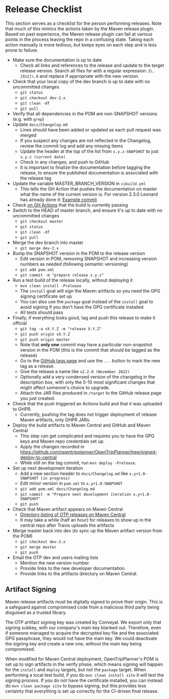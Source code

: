 # Release Checklist

This section serves as a checklist for the person performing releases. Note that much of this mimics
the actions taken by the Maven release plugin. Based on past experience, the Maven release plugin
can fail at various points in the process leaving the repo in a confusing state. Taking each action
manually is more tedious, but keeps eyes on each step and is less prone to failure.

* Make sure the documentation is up to date
  * Check all links and references to the release and update to the target release version. Search
    all files for with a regular expression: `2\.[012]\.0` and replace if appropriate with the new 
    version.
* Check that your local copy of the dev branch is up to date with no uncommitted changes
    * `git status`
    * `git checkout dev-2.x`
    * `git clean -df`
    * `git pull`
* Verify that all dependencies in the POM are non-SNAPSHOT versions (e.g. with `grep`)
* Update `docs/Changelog.md`
    * Lines should have been added or updated as each pull request was merged
    * If you suspect any changes are not reflected in the Changelog, review the commit log and add
      any missing items
    * Update the header at the top of the list from `x.y.z-SNAPSHOT` to just `x.y.z (current date)`
    * Check in any changes, and push to GitHub
    * It is important to finalize the documentation before tagging the release, to ensure the 
      published documentation is associated with the release tag 
* Update the variable MASTER_BRANCH_VERSION in `cibuild.yml`
    * This tells the GH Action that pushes the documentation on master what the name of the 
      current version is. 
      For version 2.3.0 Leonard has already done it: [Example commit](https://github.com/opentripplanner/OpenTripPlanner/commit/3cb061ab1e4253c3977a5d08fa5abab1b0baefd7)
* Check [on GH Actions](https://github.com/opentripplanner/OpenTripPlanner/actions/workflows/) that
  the build is currently passing
* Switch to the HEAD of master branch, and ensure it's up to date with no uncommitted changes
    * `git checkout master`
    * `git status`
    * `git clean -df`
    * `git pull`
* Merge the dev branch into master
    * `git merge dev-2.x`
* Bump the SNAPSHOT version in the POM to the release version
    * Edit version in POM, removing SNAPSHOT and increasing version numbers as needed (following
      semantic versioning)
    * `git add pom.xml`
    * `git commit -m "prepare release x.y.z"`
* Run a test build of the release locally, without deploying it
    * `mvn clean install -Prelease`
    * The `install` goal will sign the Maven artifacts so you need the GPG signing certificate set
      up
    * You can also use the `package` goal instead of the `install` goal to avoid signing if you
      don't have the GPG certificate installed.
    * All tests should pass
* Finally, if everything looks good, tag and push this release to make it official
    * `git tag -a vX.Y.Z -m "release X.Y.Z"`
    * `git push origin vX.Y.Z`
    * `git push origin master`
    * Note that **only one** commit may have a particular non-snapshot version in the POM (this is
      the commit that should be tagged as the release)
    * Go to the [GitHub tags page](https://github.com/opentripplanner/OpenTripPlanner/tags) and use
      the `...` button to mark the new tag as a release.
    * Give the release a name like `v2.2.0 (November 2022)`
    * Optionally add a very condensed version of the changelog in the description box, with only the
      5-10 most significant changes that might affect someone's choice to upgrade.
    * Attach the JAR files produced in `/target` to the GitHub release page you just created.
* Check that the push triggered an Actions build and that it was uploaded to GHPR.
    * Currently, pushing the tag does not trigger deployment of release Maven artifacts, only GHPR
      JARs.
* Deploy the build artifacts to Maven Central and GitHub and Maven Central
    * This step can get complicated and requires you to have the GPG keys and Maven repo credentials
      set up.
    * Apply the changes recorded
      in https://github.com/opentripplanner/OpenTripPlanner/tree/signed-deploy-to-central
    * While still on the tag commit, run `mvn deploy -Prelease`.
* Set up next development iteration
    * Add a new section header to `docs/Changelog.md` like `x.y+1.0-SNAPSHOT (in progress)`
    * Edit minor version in `pom.xml` to `x.y+1.0-SNAPSHOT`
    * `git add pom.xml docs/Changelog.md`
    * `git commit -m "Prepare next development iteration x.y+1.0-SNAPSHOT"`
    * `git push`
* Check that Maven artifact appears on Maven Central
    * [Directory listing of OTP releases on Maven Central](https://repo1.maven.org/maven2/org/opentripplanner/otp/)
    * It may take a while (half an hour) for releases to show up in the central repo after Travis
      uploads the artifacts
* Merge master back into dev (to sync up the Maven artifact version from the POM)
    * `git checkout dev-2.x`
    * `git merge master`
    * `git push`
* Email the OTP dev and users mailing lists
    * Mention the new version number.
    * Provide links to the new developer documentation.
    * Provide links to the artifacts directory on Maven Central.

## Artifact Signing

Maven release artifacts must be digitally signed to prove their origin. This is a safeguard against
compromised code from a malicious third party being disguised as a trusted library.

The OTP artifact signing key was created by Conveyal. We export only that signing subkey, with our
company's main key blanked out. Therefore, even if someone managed to acquire the decrypted key file
and the associated GPG passphrase, they would not have the main key. We could deactivate the signing
key and create a new one, without the main key being compromised.

When modified for Maven Central deployment, OpenTripPlanner's POM is set up to sign artifacts in the
verify phase, which means signing will happen for the `install` and `deploy` targets, but not the
`package` target. When performing a local test build, if you do `mvn clean install site` it will
test the signing process. If you do not have the certificate installed, you can instead do
`mvn clean package site` to bypass signing, but this provides less certainty that everything is set
up correctly for the CI-driven final release.
